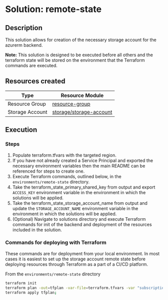 # **Solution: remote-state**

## Description

This solution allows for creation of the necessary storage account for the azurerm backend.

**Note:** This solution is designed to be executed before all others and the terraform state will be stored on the environment that the Terraform commands are executed.

## Resources created

| Type     | Resource Module     |
|----------|------------|
| Resource Group | [resource-group](../../../resources/azure/resource-group/README.md)|
| Storage Account | [storage/storage-account](../../../resources/azure/storage/storage-account/README.md)|

## Execution

### Steps

 1. Populate terraform.tfvars with the targeted region. 
 2. If you have not already created a Service Principal and exported the necessary environment variables then the main README can be referenced for steps to create one.
 3. Execute Terraform commands, outlined below, in the `environments/remote-state` directory.
 4. Take the terraform_state_primary_shared_key from output and export `ACCESS_KEY` environment variable in the environment in which the solutions will be applied.
 5. Take the terraform_state_storage_account_name from output and update the `STORAGE_ACCOUNT_NAME` environment variable in the environment in which the solutions will be applied.
 6. (Optional) Navigate to solutions directory and execute Terraform commands for init of the backend and deployment of the resources included in the solution.

### Commands for deploying with Terraform

These commands are for deployment from your local environment. In most cases it is easiest to set up the storage account remote state before deploying resources through Terraform as a part of a CI/CD platform.

From the `environments/remote-state` directory

```bash
terraform init
terraform plan -out=tfplan -var-file=terraform.tfvars -var "subscription_id=$SUBSCRIPTION_ID" -var "tenant_id=$TENANT_ID" -var "client_secret=$CLIENT_SECRET" -var "app_id=$APP_ID" -var "environment=$ENVIRONMENT" -var "storage_account_name=$STORAGE_ACCOUNT_NAME";
terraform apply tfplan;
```

